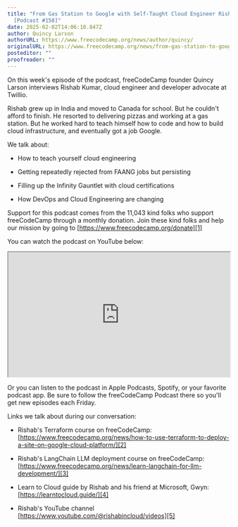```yaml
---
title: "From Gas Station to Google with Self-Taught Cloud Engineer Rishab Kumar
  [Podcast #158]"
date: 2025-02-02T14:06:10.847Z
author: Quincy Larson
authorURL: https://www.freecodecamp.org/news/author/quincy/
originalURL: https://www.freecodecamp.org/news/from-gas-station-to-google-self-taught-cloud-engineer-rishab-kumar-podcast-158/
posteditor: ""
proofreader: ""
---
```


On this week's episode of the podcast, freeCodeCamp founder Quincy Larson interviews Rishab Kumar, cloud engineer and developer advocate at Twillio.

<!-- more -->

Rishab grew up in India and moved to Canada for school. But he couldn't afford to finish. He resorted to delivering pizzas and working at a gas station. But he worked hard to teach himself how to code and how to build cloud infrastructure, and eventually got a job Google.

We talk about:

-   How to teach yourself cloud engineering
    
-   Getting repeatedly rejected from FAANG jobs but persisting
    
-   Filling up the Infinity Gauntlet with cloud certifications
    
-   How DevOps and Cloud Engineering are changing
    

Support for this podcast comes from the 11,043 kind folks who support freeCodeCamp through a monthly donation. Join these kind folks and help our mission by going to [https://www.freecodecamp.org/donate][1]

You can watch the podcast on YouTube below:

<iframe width="560" height="315" src="https://www.youtube.com/embed/8JLtPIhQduU" style="aspect-ratio: 16 / 9; width: 100%; height: auto;" title="YouTube video player" allow="accelerometer; autoplay; clipboard-write; encrypted-media; gyroscope; picture-in-picture; web-share" referrerpolicy="strict-origin-when-cross-origin" allowfullscreen="" loading="lazy"></iframe>

Or you can listen to the podcast in Apple Podcasts, Spotify, or your favorite podcast app. Be sure to follow the freeCodeCamp Podcast there so you'll get new episodes each Friday.

Links we talk about during our conversation:

-   Rishab's Terraform course on freeCodeCamp: [https://www.freecodecamp.org/news/how-to-use-terraform-to-deploy-a-site-on-google-cloud-platform/][2]
    
-   Rishab's LangChain LLM deployment course on freeCodeCamp: [https://www.freecodecamp.org/news/learn-langchain-for-llm-development/][3]
    
-   Learn to Cloud guide by Rishab and his friend at Microsoft, Gwyn: [https://learntocloud.guide/][4]
    
-   Rishab's YouTube channel [https://www.youtube.com/@rishabincloud/videos][5]
    

[1]: https://www.freecodecamp.org/donate
[2]: https://www.freecodecamp.org/news/how-to-use-terraform-to-deploy-a-site-on-google-cloud-platform/
[3]: https://www.freecodecamp.org/news/learn-langchain-for-llm-development/
[4]: https://learntocloud.guide/
[5]: https://www.youtube.com/@rishabincloud/videos